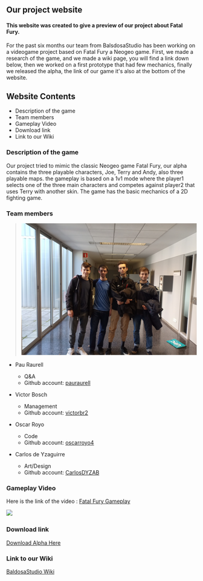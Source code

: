 ## Our project website

#### This website was created to give a preview of our project about Fatal Fury.

For the past six months our team from BalsdosaStudio has been working on a videogame project based on Fatal Fury a Neogeo game. First, we made a research of the game, and we made a wiki page, you will find a link down below, then we worked on a first prototype that had few mechanics, finally we released the alpha, the link of our game it's also at the bottom of the website.

## Website Contents

- Description of the game
- Team members
- Gameplay Video
- Download link
- Link to our Wiki

### Description of the game

Our project tried to mimic the classic Neogeo game Fatal Fury, our alpha contains the three playable characters, Joe, Terry and Andy, also three playable maps. the gameplay is based on a 1v1 mode where the player1 selects one of the three main characters and competes against player2 that uses Terry with another skin. 
The game has the basic mechanics of a 2D fighting game.

### Team members


> ![](https://raw.githubusercontent.com/oscarroyo4/Proyecto_1_BaldosaStudios/picts-wiki/IMG20190315120333.jpg)


* Pau Raurell
  * Q&A
  * Github account: [pauraurell](https://github.com/pauraurell)

* Victor Bosch
  * Management
  * Github account: [victorbr2](https://github.com/victorbr2/)

* Oscar Royo
  * Code
  * Github account: [oscarroyo4](https://github.com/oscarroyo4)

* Carlos de Yzaguirre
  * Art/Design
  * Github account: [CarlosDYZAB](https://github.com/CarlosDYZAB/)
  
### Gameplay Video


Here is the link of the video : [Fatal Fury Gameplay](https://www.youtube.com/watch?v=1nzazt-GIqE) <br/>


[![](https://img.youtube.com/vi/1nzazt-GIqE/0.jpg)](https://www.youtube.com/watch?v=1nzazt-GIqE)


### Download link

[Download Alpha Here](https://github.com/oscarroyo4/Proyecto_1_BaldosaStudios/releases)

### Link to our Wiki

[BaldosaStudio Wiki](https://github.com/oscarroyo4/Proyecto_1_BaldosaStudios/wiki)


